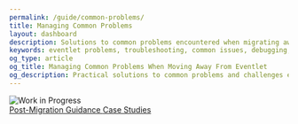 ```yaml
---
permalink: /guide/common-problems/
title: Managing Common Problems
layout: dashboard
description: Solutions to common problems encountered when migrating away from Eventlet. This guide helps you identify, troubleshoot and resolve typical issues that arise during the transition to modern alternatives.
keywords: eventlet problems, troubleshooting, common issues, debugging, migration challenges, error resolution, performance issues, compatibility problems
og_type: article
og_title: Managing Common Problems When Moving Away From Eventlet
og_description: Practical solutions to common problems and challenges encountered when transitioning from Eventlet to modern asynchronous alternatives.
---
```


<div class="work-in-progress">
  <div class="wip-image">
    <img src="{{ site.baseurl }}/images/wip2.svg" alt="Work in Progress" class="wip-svg" />
  </div>
</div>

<div class="mt-10 flex justify-between">
    <a href="{{ site.baseurl }}{% link guide/post-migration.md %}" class="inline-block bg-gradient-to-r from-yellow-400 to-yellow-600 text-gray-900 font-semibold py-3 px-8 rounded hover:scale-105 transition-transform">
        <i class="fas fa-arrow-left mr-2"></i>Post-Migration Guidance
    </a>
    <a href="{{ site.baseurl }}{% link guide/studies.md %}" class="inline-block bg-gradient-to-r from-cyan-400 to-blue-600 text-gray-900 font-semibold py-3 px-8 rounded hover:scale-105 transition-transform">
        Case Studies<i class="fas fa-arrow-right ml-2"></i>
    </a>
</div>